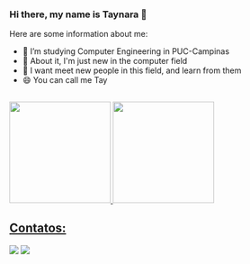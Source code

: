 ### Hi there, my name is Taynara 👋

Here are some information about me:

- 🔭 I’m studying Computer Engineering in PUC-Campinas
- 🤔 About it, I'm just new in the computer field
- 💬 I want meet new people in this field, and learn from them
- 😄 You can call me Tay

##

<div>
<a href="https://github.com/Thay483">
<img height="180em" src="https://github-readme-stats.vercel.app/api/top-langs/?username=Thay483&layout=compact&langs_count=7&theme=dracula"/>
<img height="180em" src="https://github-readme-stats.vercel.app/api?username=Thay483&show_icons=true&theme=dracula&include_all_commits=true&count_private=true"/>
</div>

## Contatos:

<div>
<a href="https://instagram.com/_thay_ofc_" target="_blank"><img src="https://img.shields.io/badge/-Instagram-%23E4405F?style=for-the-badge&logo=instagram&logoColor=white" target="_blank"></a>
<a href="https://www.linkedin.com/in/taynara-araújo-34a4a9173" target="_blank"><img src="https://img.shields.io/badge/-LinkedIn-%230077B5?style=for-the-badge&logo=linkedin&logoColor=white" target="_blank"></a>   
</div>




